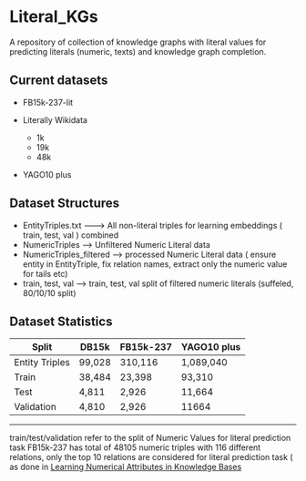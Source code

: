 # Literal_KGs
A repository of collection of knowledge graphs with literal values for predicting literals (numeric, texts) and knowledge graph completion.


## Current datasets

- FB15k-237-lit
- Literally Wikidata
    - 1k
    - 19k
    - 48k

- YAGO10 plus

## Dataset Structures

- EntityTriples.txt ---> All non-literal triples for learning embeddings ( train, test, val ) combined
- NumericTriples --> Unfiltered Numeric Literal data
- NumericTriples_filtered --> processed Numeric Literal data ( ensure entity in EntityTriple, fix relation names, extract only the numeric value for tails etc)
- train, test, val --> train, test, val split of filtered numeric literals (suffeled, 80/10/10 split)


## Dataset Statistics 

| Split           | DB15k   | FB15k-237  | YAGO10 plus   |
|-----------------|---------|------------|---------------|
| Entity Triples  | 99,028  | 310,116    | 1,089,040     |
| Train           | 38,484  | 23,398     | 93,310        |
| Test            | 4,811   | 2,926      | 11,664        |
| Validation      | 4,810   | 2,926      | 11664         |
----------------------------------------------------------
train/test/validation refer to the split of Numeric Values for literal prediction task
FB15k-237 has total of 48105 numeric triples with 116 different relations, only the top 10 relations are considered for literal prediction task ( as done in [Learning Numerical Attributes in Knowledge Bases](https://www.akbc.ws/2019/papers/BJlh0x9ppQ) 